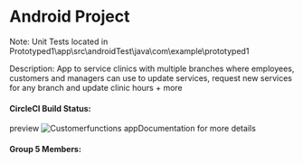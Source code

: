 #  Android Project 
Note: Unit Tests located in Prototyped1\app\src\androidTest\java\com\example\prototyped1

Description: App to service clinics with multiple branches where employees, customers and managers can use to update services, request new services for any branch and update clinic hours + more

#### CircleCI Build Status:
preview
![Customerfunctions](https://user-images.githubusercontent.com/56610056/208226050-facd4d63-7928-4ed2-9c5f-d1235d67ecf2.png)
appDocumentation for more details

#### Group 5 Members:

